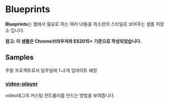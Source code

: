 # Blueprints

**Blueprints**는 웹에서 필요로 하는 여러 UI들을 최소한의 스타일로 보여주는 샘플 저장소 입니다.  

**참고: 이 샘플은 Chrome브라우저와 ES2015+ 기준으로 작성되었습니다.**

## Samples

주말 프로젝트로서 일주일에 1~2개 업데이트 예정

### [video-player](https://github.com/akustar/Blueprints/tree/master/video-player)
video태그의 커스텀 컨트롤러를 만드는 방법을 보여줍니다.